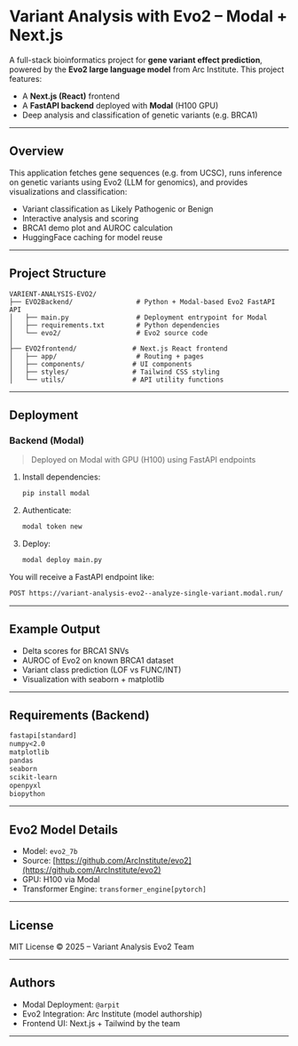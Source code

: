# Variant Analysis with Evo2 – Modal + Next.js

A full-stack bioinformatics project for **gene variant effect prediction**, powered by the **Evo2 large language model** from Arc Institute. This project features:

* A **Next.js (React)** frontend
* A **FastAPI backend** deployed with **Modal** (H100 GPU)
* Deep analysis and classification of genetic variants (e.g. BRCA1)

---

## Overview

This application fetches gene sequences (e.g. from UCSC), runs inference on genetic variants using Evo2 (LLM for genomics), and provides visualizations and classification:

*  Variant classification as Likely Pathogenic or Benign
*  Interactive analysis and scoring
*  BRCA1 demo plot and AUROC calculation
*  HuggingFace caching for model reuse

---

## Project Structure

```
VARIENT-ANALYSIS-EVO2/
├── EVO2Backend/                # Python + Modal-based Evo2 FastAPI API
│   ├── main.py                 # Deployment entrypoint for Modal
│   ├── requirements.txt        # Python dependencies
│   └── evo2/                   # Evo2 source code
│
├── EVO2frontend/              # Next.js React frontend
│   ├── app/                    # Routing + pages
│   ├── components/            # UI components
│   ├── styles/                # Tailwind CSS styling
│   └── utils/                 # API utility functions
```

---

## Deployment

### Backend (Modal)

> Deployed on Modal with GPU (H100) using FastAPI endpoints

1. Install dependencies:

   ```bash
   pip install modal
   ```

2. Authenticate:

   ```bash
   modal token new
   ```

3. Deploy:

   ```bash
   modal deploy main.py
   ```

You will receive a FastAPI endpoint like:

```bash
POST https://variant-analysis-evo2--analyze-single-variant.modal.run/
```

---

## Example Output

* Delta scores for BRCA1 SNVs
* AUROC of Evo2 on known BRCA1 dataset
* Variant class prediction (LOF vs FUNC/INT)
* Visualization with seaborn + matplotlib

---

## Requirements (Backend)

```txt
fastapi[standard]
numpy<2.0
matplotlib
pandas
seaborn
scikit-learn
openpyxl
biopython
```

---

## Evo2 Model Details

* Model: `evo2_7b`
* Source: [https://github.com/ArcInstitute/evo2](https://github.com/ArcInstitute/evo2)
* GPU: H100 via Modal
* Transformer Engine: `transformer_engine[pytorch]`

---

## License

MIT License © 2025 – Variant Analysis Evo2 Team

---

## Authors

* Modal Deployment: `@arpit`
* Evo2 Integration: Arc Institute (model authorship)
* Frontend UI: Next.js + Tailwind by the team

---
